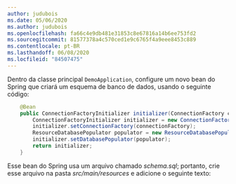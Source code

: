 ```yaml
---
author: judubois
ms.date: 05/06/2020
ms.author: judubois
ms.openlocfilehash: fa66c4e9db481e31853c8e67816a14b6ee753fd2
ms.sourcegitcommit: 81577378a4c570ced1e9c6765f4a9eee8453c889
ms.contentlocale: pt-BR
ms.lasthandoff: 06/08/2020
ms.locfileid: "84507475"
---
```

Dentro da classe principal `DemoApplication`, configure um novo bean do Spring que criará um esquema de banco de dados, usando o seguinte código:

```java
    @Bean
    public ConnectionFactoryInitializer initializer(ConnectionFactory connectionFactory) {
        ConnectionFactoryInitializer initializer = new ConnectionFactoryInitializer();
        initializer.setConnectionFactory(connectionFactory);
        ResourceDatabasePopulator populator = new ResourceDatabasePopulator(new ClassPathResource("schema.sql"));
        initializer.setDatabasePopulator(populator);
        return initializer;
    }
```

Esse bean do Spring usa um arquivo chamado *schema.sql*; portanto, crie esse arquivo na pasta *src/main/resources* e adicione o seguinte texto:
